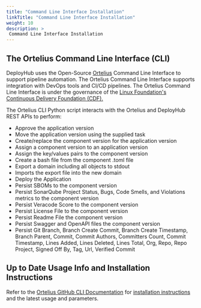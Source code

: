 ```yaml
---
title: "Command Line Interface Installation"
linkTitle: "Command Line Interface Installation"
weight: 10
description: >
 Command Line Interface Installation
---
```


## The Ortelius Command Line Interface (CLI)

DeployHub uses the Open-Source [Ortelius](https://ortelius.io) Command Line Interface to support pipeline automation. The Ortelius Command Line Interface supports integration with DevOps tools and CI/CD pipelines. The Ortelius Command Line Interface is under the governance of the [Linux Foundation's Continuous Delivery Foundation (CDF).](https://cd.foundation)

The Ortelius CLI Python script interacts with the Ortelius and DeployHub REST APIs to perform:

- Approve the application version
- Move the application version using the supplied task
- Create/replace the component version for the application version
- Assign a component version to an application version
- Assign the key/values pairs to the component version
- Create a bash file from the component .toml file
- Export a domain including all objects to stdout
- Imports the export file into the new domain
- Deploy the Application
- Persist SBOMs to the component version
- Persist SonarQube Project Status, Bugs, Code Smells, and Violations metrics to the component version
- Persist Veracode Score to the component version
- Persist License File to the component version
- Persist Readme File the component version
- Persist Swagger and OpenAPI files the component version
- Persist Git Branch, Branch Create Commit, Branch Create Timestamp, Branch Parent, Commit, Commit Authors, Committers Count, Commit Timestamp, Lines Added, Lines Deleted, Lines Total, Org, Repo, Repo Project, Signed Off By, Tag, Url, Verified Commit

## Up to Date Usage Info and Installation Instructions

 Refer to the [Ortelius GitHub CLI Documentation](https://github.com/ortelius/ortelius-cli/blob/main/doc/dh.md) for [installation instructions](https://github.com/ortelius/ortelius-cli) and the latest usage and parameters.

